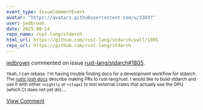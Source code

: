 ```yaml
---
event_type: IssueCommentEvent
avatar: "https://avatars.githubusercontent.com/u/3303?"
user: jedbrown
date: 2025-08-14
repo_name: rust-lang/stdarch
html_url: https://github.com/rust-lang/stdarch/pull/1805
repo_url: https://github.com/rust-lang/stdarch
---
```


<a href='https://github.com/jedbrown' target='_blank'>jedbrown</a> commented on issue <a href='https://github.com/rust-lang/stdarch/pull/1805' target='_blank'>rust-lang/stdarch#1805</a>.

<small>Yeah, I can rebase. I'm having trouble finding docs for a development workflow for stdarch. The [rustc josh docs](https://rustc-dev-guide.rust-lang.org/external-repos.html?highlight=stdarch#performing-push) describe making PRs to rust-lang/rust. I would like to build stdarch and use it with either `+nightly` or `+stage1` to test external crates that actually use the GPU (which CI does not yet do)....</small>

<a href='https://github.com/rust-lang/stdarch/pull/1805' target='_blank'>View Comment</a>